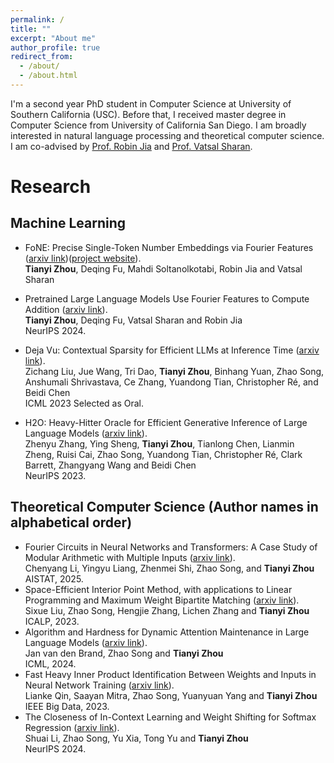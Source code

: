 ```yaml
---
permalink: /
title: ""
excerpt: "About me"
author_profile: true
redirect_from: 
  - /about/
  - /about.html
---
```


I'm a second year PhD student in Computer Science at University of Southern California (USC). Before that, I received master degree in Computer Science from University of California San Diego. I am broadly interested in natural language processing and theoretical computer science. I am co-advised by [Prof. Robin Jia](https://robinjia.github.io/) and [Prof. Vatsal Sharan](https://vatsalsharan.github.io/).

#  Research



## Machine Learning

- FoNE: Precise Single-Token Number Embeddings via Fourier Features <br>
([arxiv link](https://arxiv.org/pdf/2502.09741))([project website](https://fouriernumber.github.io/)).<br>
   **Tianyi Zhou**, Deqing Fu, Mahdi Soltanolkotabi, Robin Jia and Vatsal Sharan<br>

- Pretrained Large Language Models Use Fourier Features to Compute Addition ([arxiv link](https://arxiv.org/pdf/2406.03445)).<br>
   **Tianyi Zhou**, Deqing Fu, Vatsal Sharan and Robin Jia <br>
  NeurIPS 2024.

- Deja Vu: Contextual Sparsity for Efficient LLMs at Inference Time ([arxiv link](https://arxiv.org/abs/2310.17157)).<br>
  Zichang Liu, Jue Wang, Tri Dao, **Tianyi Zhou**, Binhang Yuan, Zhao Song, Anshumali Shrivastava, Ce Zhang, Yuandong Tian, Christopher Ré, and Beidi Chen<br>
  ICML 2023 Selected as Oral.

- H2O: Heavy-Hitter Oracle for Efficient Generative Inference of Large Language Models ([arxiv link](https://arxiv.org/abs/2306.14048)).<br>
  Zhenyu Zhang, Ying Sheng, **Tianyi Zhou**, Tianlong Chen, Lianmin Zheng, Ruisi Cai, Zhao Song, Yuandong Tian, Christopher Ré, Clark Barrett, Zhangyang Wang and Beidi Chen <br>
  NeurIPS 2023.


## Theoretical Computer Science (Author names in alphabetical order)
- Fourier Circuits in Neural Networks and Transformers: A Case Study of Modular Arithmetic with Multiple Inputs ([arxiv link](https://arxiv.org/pdf/2402.09469)).<br>
  Chenyang Li, Yingyu Liang, Zhenmei Shi, Zhao Song, and **Tianyi Zhou**<br>
  AISTAT, 2025.
- Space-Efficient Interior Point Method, with applications to Linear Programming and Maximum Weight Bipartite Matching ([arxiv link](http://arxiv.org/abs/2009.06106)).<br>
  Sixue Liu, Zhao Song, Hengjie Zhang, Lichen Zhang and **Tianyi Zhou**<br>
  ICALP, 2023.
- Algorithm and Hardness for Dynamic Attention Maintenance in Large Language Models ([arxiv link](https://arxiv.org/abs/2304.02207)).<br>
  Jan van den Brand, Zhao Song and **Tianyi Zhou**<br>
  ICML, 2024.
- Fast Heavy Inner Product Identification Between Weights and Inputs in Neural Network Training ([arxiv link](https://kevinzhoutianyi.github.io/files/qmsyz_bigdata2023.pdf)).<br>
  Lianke Qin, Saayan Mitra, Zhao Song, Yuanyuan Yang and **Tianyi Zhou**<br>
  IEEE Big Data, 2023.
- The Closeness of In-Context Learning and Weight Shifting for Softmax Regression ([arxiv link](https://arxiv.org/pdf/2304.13276)).<br>
  Shuai Li, Zhao Song, Yu Xia, Tong Yu and **Tianyi Zhou**<br>
  NeurIPS 2024.
  
<!-- A data-driven personal website
======
Like many other Jekyll-based GitHub Pages templates, academicpages makes you separate the website's content from its form. The content & metadata of your website are in structured markdown files, while various other files constitute the theme, specifying how to transform that content & metadata into HTML pages. You keep these various markdown (.md), YAML (.yml), HTML, and CSS files in a public GitHub repository. Each time you commit and push an update to the repository, the [GitHub pages](https://pages.github.com/) service creates static HTML pages based on these files, which are hosted on GitHub's servers free of charge.

Many of the features of dynamic content management systems (like Wordpress) can be achieved in this fashion, using a fraction of the computational resources and with far less vulnerability to hacking and DDoSing. You can also modify the theme to your heart's content without touching the content of your site. If you get to a point where you've broken something in Jekyll/HTML/CSS beyond repair, your markdown files describing your talks, publications, etc. are safe. You can rollback the changes or even delete the repository and start over -- just be sure to save the markdown files! Finally, you can also write scripts that process the structured data on the site, such as [this one](https://github.com/academicpages/academicpages.github.io/blob/master/talkmap.ipynb) that analyzes metadata in pages about talks to display [a map of every location you've given a talk](https://academicpages.github.io/talkmap.html).

Getting started
======
1. Register a GitHub account if you don't have one and confirm your e-mail (required!)
2. Fork [this repository](https://github.com/academicpages/academicpages.github.io) by clicking the "fork" button in the top right. 
3. Go to the repository's settings (rightmost item in the tabs that start with "Code", should be below "Unwatch"). Rename the repository "[your GitHub username].github.io", which will also be your website's URL.
4. Set site-wide configuration and create content & metadata (see below -- also see [this set of diffs](http://archive.is/3TPas) showing what files were changed to set up [an example site](https://getorg-testacct.github.io) for a user with the username "getorg-testacct")
5. Upload any files (like PDFs, .zip files, etc.) to the files/ directory. They will appear at https://[your GitHub username].github.io/files/example.pdf.  
6. Check status by going to the repository settings, in the "GitHub pages" section

Site-wide configuration
------
The main configuration file for the site is in the base directory in [_config.yml](https://github.com/academicpages/academicpages.github.io/blob/master/_config.yml), which defines the content in the sidebars and other site-wide features. You will need to replace the default variables with ones about yourself and your site's github repository. The configuration file for the top menu is in [_data/navigation.yml](https://github.com/academicpages/academicpages.github.io/blob/master/_data/navigation.yml). For example, if you don't have a portfolio or blog posts, you can remove those items from that navigation.yml file to remove them from the header. 

Create content & metadata
------
For site content, there is one markdown file for each type of content, which are stored in directories like _publications, _talks, _posts, _teaching, or _pages. For example, each talk is a markdown file in the [_talks directory](https://github.com/academicpages/academicpages.github.io/tree/master/_talks). At the top of each markdown file is structured data in YAML about the talk, which the theme will parse to do lots of cool stuff. The same structured data about a talk is used to generate the list of talks on the [Talks page](https://academicpages.github.io/talks), each [individual page](https://academicpages.github.io/talks/2012-03-01-talk-1) for specific talks, the talks section for the [CV page](https://academicpages.github.io/cv), and the [map of places you've given a talk](https://academicpages.github.io/talkmap.html) (if you run this [python file](https://github.com/academicpages/academicpages.github.io/blob/master/talkmap.py) or [Jupyter notebook](https://github.com/academicpages/academicpages.github.io/blob/master/talkmap.ipynb), which creates the HTML for the map based on the contents of the _talks directory).

**Markdown generator**

I have also created [a set of Jupyter notebooks](https://github.com/academicpages/academicpages.github.io/tree/master/markdown_generator
) that converts a CSV containing structured data about talks or presentations into individual markdown files that will be properly formatted for the academicpages template. The sample CSVs in that directory are the ones I used to create my own personal website at stuartgeiger.com. My usual workflow is that I keep a spreadsheet of my publications and talks, then run the code in these notebooks to generate the markdown files, then commit and push them to the GitHub repository.

How to edit your site's GitHub repository
------
Many people use a git client to create files on their local computer and then push them to GitHub's servers. If you are not familiar with git, you can directly edit these configuration and markdown files directly in the github.com interface. Navigate to a file (like [this one](https://github.com/academicpages/academicpages.github.io/blob/master/_talks/2012-03-01-talk-1.md) and click the pencil icon in the top right of the content preview (to the right of the "Raw | Blame | History" buttons). You can delete a file by clicking the trashcan icon to the right of the pencil icon. You can also create new files or upload files by navigating to a directory and clicking the "Create new file" or "Upload files" buttons. 

Example: editing a markdown file for a talk
![Editing a markdown file for a talk](/images/editing-talk.png)

For more info
------
More info about configuring academicpages can be found in [the guide](https://academicpages.github.io/markdown/). The [guides for the Minimal Mistakes theme](https://mmistakes.github.io/minimal-mistakes/docs/configuration/) (which this theme was forked from) might also be helpful. -->
